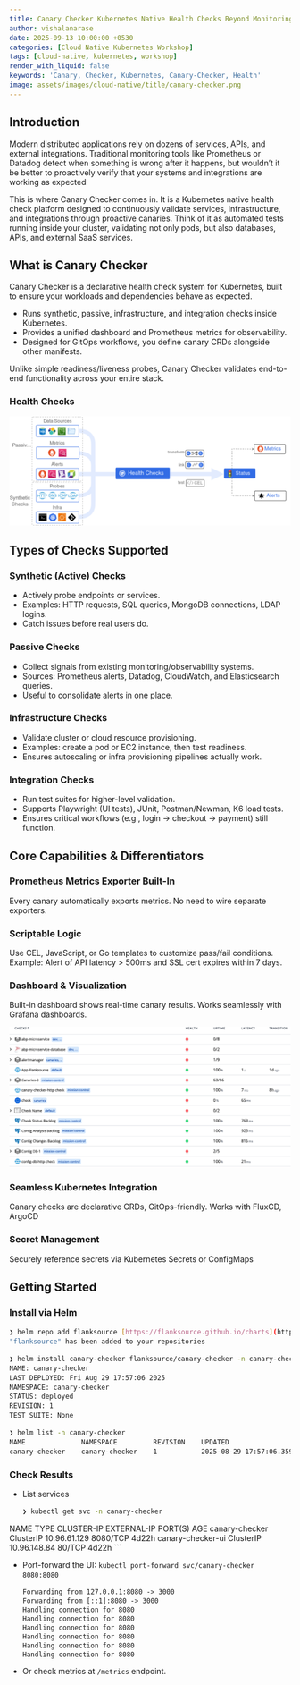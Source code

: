 ```yaml
---
title: Canary Checker Kubernetes Native Health Checks Beyond Monitoring
author: vishalanarase
date: 2025-09-13 10:00:00 +0530
categories: [Cloud Native Kubernetes Workshop]
tags: [cloud-native, kubernetes, workshop]
render_with_liquid: false
keywords: 'Canary, Checker, Kubernetes, Canary-Checker, Health'
image: assets/images/cloud-native/title/canary-checker.png
---
```


## Introduction

Modern distributed applications rely on dozens of services, APIs, and external integrations. Traditional monitoring tools like Prometheus or Datadog detect when something is wrong after it happens, but wouldn’t it be better to proactively verify that your systems and integrations are working as expected

This is where Canary Checker comes in. It is a Kubernetes native health check platform designed to continuously validate services, infrastructure, and integrations through proactive canaries. Think of it as automated tests running inside your cluster, validating not only pods, but also databases, APIs, and external SaaS services.

## What is Canary Checker

Canary Checker is a declarative health check system for Kubernetes, built to ensure your workloads and dependencies behave as expected.

* Runs synthetic, passive, infrastructure, and integration checks inside Kubernetes.
* Provides a unified dashboard and Prometheus metrics for observability.
* Designed for GitOps workflows, you define canary CRDs alongside other manifests.

Unlike simple readiness/liveness probes, Canary Checker validates end-to-end functionality across your entire stack.

### Health Checks

![](assets/images/cloud-native/canery/health-checks.png)

## Types of Checks Supported

### Synthetic (Active) Checks

* Actively probe endpoints or services.
* Examples: HTTP requests, SQL queries, MongoDB connections, LDAP logins.
* Catch issues before real users do.

### Passive Checks

* Collect signals from existing monitoring/observability systems.
* Sources: Prometheus alerts, Datadog, CloudWatch, and Elasticsearch queries.
* Useful to consolidate alerts in one place.

### Infrastructure Checks

* Validate cluster or cloud resource provisioning.
* Examples: create a pod or EC2 instance, then test readiness.
* Ensures autoscaling or infra provisioning pipelines actually work.

### Integration Checks

* Run test suites for higher-level validation.
* Supports Playwright (UI tests), JUnit, Postman/Newman, K6 load tests.
* Ensures critical workflows (e.g., login → checkout → payment) still function.

## Core Capabilities & Differentiators

### Prometheus Metrics Exporter Built-In

Every canary automatically exports metrics. No need to wire separate exporters.

### Scriptable Logic

Use CEL, JavaScript, or Go templates to customize pass/fail conditions.
Example: Alert of API latency > 500ms and SSL cert expires within 7 days.

### Dashboard & Visualization

Built-in dashboard shows real-time canary results. Works seamlessly with Grafana dashboards.

![](assets/images/cloud-native/canery/canary-dashboard.png)

### Seamless Kubernetes Integration

Canary checks are declarative CRDs, GitOps-friendly. Works with FluxCD, ArgoCD

### Secret Management

Securely reference secrets via Kubernetes Secrets or ConfigMaps

## Getting Started

### Install via Helm

```bash
❯ helm repo add flanksource [https://flanksource.github.io/charts](https://flanksource.github.io/charts)
"flanksource" has been added to your repositories
```
```bash
❯ helm install canary-checker flanksource/canary-checker -n canary-checker --create-namespace
NAME: canary-checker
LAST DEPLOYED: Fri Aug 29 17:57:06 2025
NAMESPACE: canary-checker
STATUS: deployed
REVISION: 1
TEST SUITE: None
```

```bash
❯ helm list -n canary-checker
NAME              NAMESPACE         REVISION    UPDATED                                 STATUS      CHART                   APP VERSION
canary-checker    canary-checker    1           2025-08-29 17:57:06.359401 +0530 IST    deployed    canary-checker-1.1.1    1.1.1
```

### Check Results

* List services

	```bash
	❯ kubectl get svc -n canary-checker
NAME                TYPE        CLUSTER-IP     EXTERNAL-IP   PORT(S)    AGE
canary-checker      ClusterIP   10.96.61.129   <none>        8080/TCP   4d22h
canary-checker-ui   ClusterIP   10.96.148.84   <none>        80/TCP     4d22h
	```

* Port-forward the UI: `kubectl port-forward svc/canary-checker 8080:8080`
  ```❯ kubectl  -n canary-checker port-forward svc/canary-checker-ui 8080:80
  Forwarding from 127.0.0.1:8080 -> 3000
  Forwarding from [::1]:8080 -> 3000
  Handling connection for 8080
  Handling connection for 8080
  Handling connection for 8080
  Handling connection for 8080
  Handling connection for 8080
  Handling connection for 8080
  ```
* Or check metrics at `/metrics` endpoint.
